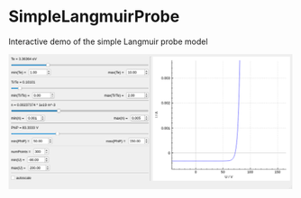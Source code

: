 # SimpleLangmuirProbe
Interactive demo of the simple Langmuir probe model

![Screenshot of the SimpleLangmuirProbe GUI](Screenshot_SLP.png)
